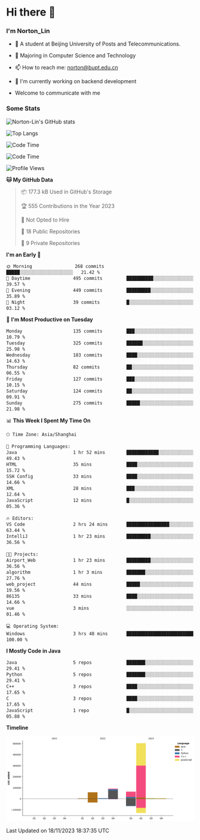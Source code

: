 
# Hi there 👋

### I'm Norton_Lin
- 🏫 A student at Beijing University of Posts and Telecommunications.
- 🌱 Majoring in Computer Science and Technology
- 📫 How to reach me: norton@bupt.edu.cn
- 🌱 I'm currently working on backend development

- Welcome to communicate with me

### Some Stats
![Norton-Lin's GitHub stats](https://github-readme-stats.vercel.app/api?username=Norton-Lin&count_private=true&show_icons=true&theme=radical)

![Top Langs](https://github-readme-stats.vercel.app/api/top-langs/?username=Norton-Lin&langs_count=10&layout=compact)

![Code Time](https://github-readme-stats.vercel.app/api/wakatime?username=Norton_Lin)

<!--START_SECTION:waka-->
![Code Time](http://img.shields.io/badge/Code%20Time-407%20hrs%2032%20mins-blue)

![Profile Views](http://img.shields.io/badge/Profile%20Views-0-blue)

**🐱 My GitHub Data** 

> 📦 177.3 kB Used in GitHub's Storage 
 > 
> 🏆 555 Contributions in the Year 2023
 > 
> 🚫 Not Opted to Hire
 > 
> 📜 18 Public Repositories 
 > 
> 🔑 9 Private Repositories 
 > 
**I'm an Early 🐤** 

```text
🌞 Morning                268 commits         █████░░░░░░░░░░░░░░░░░░░░   21.42 % 
🌆 Daytime                495 commits         ██████████░░░░░░░░░░░░░░░   39.57 % 
🌃 Evening                449 commits         █████████░░░░░░░░░░░░░░░░   35.89 % 
🌙 Night                  39 commits          █░░░░░░░░░░░░░░░░░░░░░░░░   03.12 % 
```
📅 **I'm Most Productive on Tuesday** 

```text
Monday                   135 commits         ███░░░░░░░░░░░░░░░░░░░░░░   10.79 % 
Tuesday                  325 commits         ██████░░░░░░░░░░░░░░░░░░░   25.98 % 
Wednesday                183 commits         ████░░░░░░░░░░░░░░░░░░░░░   14.63 % 
Thursday                 82 commits          ██░░░░░░░░░░░░░░░░░░░░░░░   06.55 % 
Friday                   127 commits         ███░░░░░░░░░░░░░░░░░░░░░░   10.15 % 
Saturday                 124 commits         ██░░░░░░░░░░░░░░░░░░░░░░░   09.91 % 
Sunday                   275 commits         █████░░░░░░░░░░░░░░░░░░░░   21.98 % 
```


📊 **This Week I Spent My Time On** 

```text
🕑︎ Time Zone: Asia/Shanghai

💬 Programming Languages: 
Java                     1 hr 52 mins        ████████████░░░░░░░░░░░░░   49.43 % 
HTML                     35 mins             ████░░░░░░░░░░░░░░░░░░░░░   15.72 % 
SSH Config               33 mins             ████░░░░░░░░░░░░░░░░░░░░░   14.66 % 
XML                      28 mins             ███░░░░░░░░░░░░░░░░░░░░░░   12.64 % 
JavaScript               12 mins             █░░░░░░░░░░░░░░░░░░░░░░░░   05.36 % 

🔥 Editors: 
VS Code                  2 hrs 24 mins       ████████████████░░░░░░░░░   63.44 % 
IntelliJ                 1 hr 23 mins        █████████░░░░░░░░░░░░░░░░   36.56 % 

🐱‍💻 Projects: 
Airport_Web              1 hr 23 mins        █████████░░░░░░░░░░░░░░░░   36.56 % 
algorithm                1 hr 3 mins         ███████░░░░░░░░░░░░░░░░░░   27.76 % 
web_project              44 mins             █████░░░░░░░░░░░░░░░░░░░░   19.56 % 
86135                    33 mins             ████░░░░░░░░░░░░░░░░░░░░░   14.66 % 
vue                      3 mins              ░░░░░░░░░░░░░░░░░░░░░░░░░   01.46 % 

💻 Operating System: 
Windows                  3 hrs 48 mins       █████████████████████████   100.00 % 
```

**I Mostly Code in Java** 

```text
Java                     5 repos             ███████░░░░░░░░░░░░░░░░░░   29.41 % 
Python                   5 repos             ███████░░░░░░░░░░░░░░░░░░   29.41 % 
C++                      3 repos             ████░░░░░░░░░░░░░░░░░░░░░   17.65 % 
C                        3 repos             ████░░░░░░░░░░░░░░░░░░░░░   17.65 % 
JavaScript               1 repo              █░░░░░░░░░░░░░░░░░░░░░░░░   05.88 % 
```



**Timeline**

![Lines of Code chart](https://raw.githubusercontent.com/Norton-Lin/Norton-Lin/main/assets/bar_graph.png)


 Last Updated on 18/11/2023 18:37:35 UTC
<!--END_SECTION:waka-->
